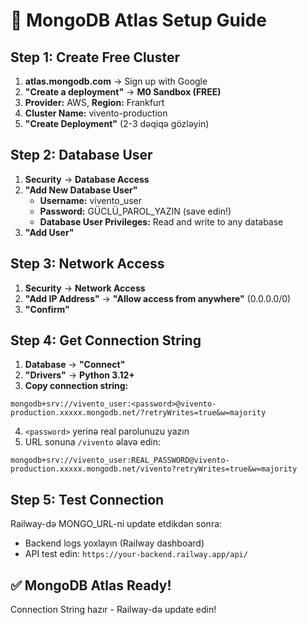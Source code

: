 # 🍃 MongoDB Atlas Setup Guide

## Step 1: Create Free Cluster
1. **atlas.mongodb.com** → Sign up with Google
2. **"Create a deployment"** → **M0 Sandbox (FREE)**
3. **Provider:** AWS, **Region:** Frankfurt 
4. **Cluster Name:** vivento-production
5. **"Create Deployment"** (2-3 dəqiqə gözləyin)

## Step 2: Database User
1. **Security** → **Database Access**
2. **"Add New Database User"**
   - **Username:** vivento_user
   - **Password:** GÜCLÜ_PAROL_YAZIN (save edin!)
   - **Database User Privileges:** Read and write to any database
3. **"Add User"**

## Step 3: Network Access  
1. **Security** → **Network Access**
2. **"Add IP Address"** → **"Allow access from anywhere"** (0.0.0.0/0)
3. **"Confirm"**

## Step 4: Get Connection String
1. **Database** → **"Connect"**
2. **"Drivers"** → **Python 3.12+**  
3. **Copy connection string:**

```
mongodb+srv://vivento_user:<password>@vivento-production.xxxxx.mongodb.net/?retryWrites=true&w=majority
```

4. `<password>` yerinə real parolunuzu yazın
5. URL sonuna `/vivento` əlavə edin:

```  
mongodb+srv://vivento_user:REAL_PASSWORD@vivento-production.xxxxx.mongodb.net/vivento?retryWrites=true&w=majority
```

## Step 5: Test Connection
Railway-də MONGO_URL-ni update etdikdən sonra:
- Backend logs yoxlayın (Railway dashboard)
- API test edin: `https://your-backend.railway.app/api/`

## ✅ MongoDB Atlas Ready!
Connection String hazır - Railway-də update edin!